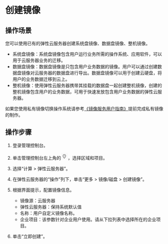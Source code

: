 # 创建镜像<a name="ecs_03_0202"></a>

## 操作场景<a name="section87874817127"></a>

您可以使用已有的弹性云服务器创建系统盘镜像、数据盘镜像、整机镜像。

-   系统盘镜像：系统盘镜像包含用户运行业务所需的操作系统、应用软件，可以用于云服务器业务的迁移。
-   数据盘镜像：数据盘镜像是只包含用户业务数据的镜像。用户可以通过创建数据盘镜像对云服务器的数据盘进行导出。数据盘镜像可以用于创建云硬盘，将用户的业务数据迁移到云上。
-   整机镜像：使用弹性云服务器携带其挂载的数据盘一起创建整机镜像，创建的整机镜像包含用户的业务数据，可用于快速发放包含用户业务数据的弹性云服务器。

如果您使用私有镜像切换操作系统请参考[《镜像服务用户指南》](https://support.huaweicloud.com/usermanual-ims/zh-cn_topic_0013901628.html)提前完成私有镜像的制作。

## 操作步骤<a name="section1685231310443"></a>

1.  登录管理控制台。
2.  单击管理控制台左上角的![](figures/icon-region.png)，选择区域和项目。
3.  选择“计算 \> 弹性云服务器”。
4.  在弹性云服务器的“操作”列下，单击“更多 \> 镜像/磁盘 \> 创建镜像”。
5.  根据界面提示，配置镜像信息。
    -   镜像源：云服务器
    -   弹性云服务器：保持系统默认值
    -   名称：用户自定义镜像名称。
    -   企业项目：该参数针对企业用户使用。请从下拉列表中选择所在的企业项目。

6.  单击“立即创建”。

